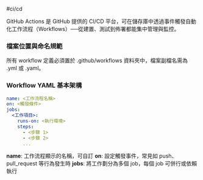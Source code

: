 #ci/cd

GitHub Actions 是 GitHub 提供的 CI/CD 平台，可在儲存庫中透過事件觸發自動化工作流程（Workflows）──從建置、測試到佈署都能集中管理與監控。


### 檔案位置與命名規範

所有 workflow 定義必須置於 .github/workflows 資料夾中，檔案副檔名需為 .yml 或 .yaml。

### Workflow YAML 基本架構

```yaml
name: <工作流程名稱>
on: <觸發條件>
jobs:
  <工作項目>:
    runs-on: <執行環境>
    steps:
      - <步驟 1>
      - <步驟 2>
      ...
```

**name**: 工作流程顯示的名稱，可自訂
**on**: 設定觸發事件，常見如 push、pull_request 等行為發生時
**jobs**: 將工作劃分為多個 job，每個 job 可併行或依賴執行






